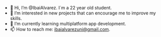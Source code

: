 - 👋 Hi, I’m @IbaiAlvarez. I´m a 22 year old student.
- 👀 I’m interested in new projects that can encourage me to improve my skills.
- 🌱 I’m currently learning multiplatform app development.
- 📫 How to reach me: ibaialvarezuni@gmail.com.

<!---
IbaiAlvarez/IbaiAlvarez is a ✨ special ✨ repository because its `README.md` (this file) appears on your GitHub profile.
You can click the Preview link to take a look at your changes.
--->
